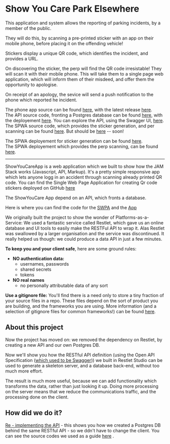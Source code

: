 # Show You Care Park Elsewhere

This application and system allows the reporting of parking incidents, by a member of the public.

They will do this, by scanning a pre-printed sticker with an app on their mobile phone, before placing it on the offending vehicle!

Stickers display a unique QR code, which identifies the incident, and provides a URL.

On discovering the sticker, the perp will find the QR code irresistable! They will scan it with their mobile phone. This will take them to a single page web application, which will inform them of their misdeed, and offer them the opportunity to apologise.

On receipt of an apology, the sevice will send a push notification to the phone which reported he incident.

The phone app source can be found [here](https://github.com/TheAntiParkingCompany/ShowYouCareApp),  with the latest release [here](https://github.com/TheAntiParkingCompany/ShowYouCare/tree/master/releases).  
The API source code, fronting a Postgres database can be found [here](https://github.com/TheAntiParkingCompany/3rd-attempt), with the deployement [here](https://anti-parking-api.herokuapp.com/). You can explore the API, using the Swagger UI, [here](https://anti-parking-api.herokuapp.com/docs).    
The SPWA source code, which provides the sticker generation, and per scanning can be found [here](https://github.com/TheAntiParkingCompany/SPWA_GenerateStickers).  But should be [here](https://theantiparkingcompany.github.io/ShowYouCare/) -- soon!  

The SPWA deployement for sticker generation can be found [here](https://cerealsuperhero.github.io/SPWA_GenerateStickers/generate/).   
The SPWA deployement which provides the perp scanning, can be found [here](https://cerealsuperhero.github.io/SPWA_GenerateStickers/response/).  


----------

ShowYouCareApp is a web application which we built to show how the JAM Stack works (Javascript, API, Markup). 
It's a pretty simple responsive app which lets anyone logg in an accident through scanning already printed QR code.
You can find the Single Web Page Application for creating Qr code stickers deployed on GitHub [here](https://github.com/TheAntiParkingCompany/SPWA_GenerateStickers)

The ShowYouCare App depend on an API, which fronts a database. 

Here is where you can find the code for the [SWPA](https://github.com/TheAntiParkingCompany/SPWA_GenerateStickers) and the [App](https://github.com/TheAntiParkingCompany/ShowYouCareApp)

We originally built the project to show the wonder of Platforms-as-a-Service: We used a fantastic service called Restlet, which gave us an online database and UI tools to easily make the RESTFul API to wrap it. Alas Restlet was swallowed by a larger organisation and the service was discontinued. It really helped us though: we could produce a data API in just a few minutes.

**To keep you and your client safe**, here are some ground rules:

* **NO authentication data:** 
  * usernames, passwords
  * shared secrets
  * tokens
* **NO real names** 
  * no personally attributable data of any sort


**Use a gitignore file:** You'll find there is a need only to store a tiny fraction of your source files in a repo. These files depend on the sort of product you are building, and the frameworks you are using. More information (and a selection of gitignore files for common frameworks!) can be found [here](https://github.com/github/gitignore). 

## About this project

Now the project has moved on: we removed the dependency on Restlet, by creating a new API and our own Postgres DB.

Now we'll show you how the RESTful API definition (using the Open API Specification ([which used to be Swagger](https://swagger.io/docs/specification/about/))) we built in Restlet Studio can be used to generate a skeleton server, and a database back-end, without too much more effort.

The result is much more useful, because we can add functionality which transforms the data, rather than just looking it up. Doing more processing on the server means that we reduce the communications traffic, and the processing done on the client.

## How did we do it?

 [Re - implementing the API](https://github.com/aliceliveprojects/WildLoggingDBParent/blob/master/ReImplementing.md) - this shows you how we created a Postgres DB behind the same RESTful API - so we ddn't have to change the client.
 You can see the source codes we used as a guide [here](https://github.com/aliceliveprojects/WildLogging) .
 
